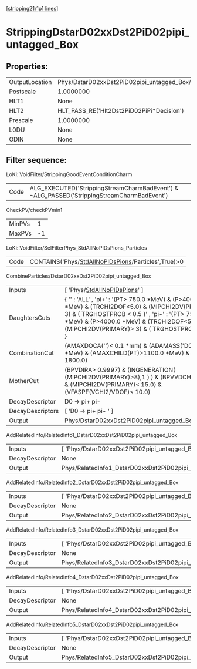 [[stripping21r1p1 lines]](./stripping21r1p1-index)

# StrippingDstarD02xxDst2PiD02pipi_untagged_Box

## Properties:

|                |                                                     |
|----------------|-----------------------------------------------------|
| OutputLocation | Phys/DstarD02xxDst2PiD02pipi_untagged_Box/Particles |
| Postscale      | 1.0000000                                           |
| HLT1           | None                                                |
| HLT2           | HLT_PASS_RE('Hlt2Dst2PiD02PiPi\*Decision')          |
| Prescale       | 1.0000000                                           |
| L0DU           | None                                                |
| ODIN           | None                                                |

## Filter sequence:

LoKi::VoidFilter/StrippingGoodEventConditionCharm

|      |                                                                                            |
|------|--------------------------------------------------------------------------------------------|
| Code | ALG_EXECUTED('StrippingStreamCharmBadEvent') & ~ALG_PASSED('StrippingStreamCharmBadEvent') |

CheckPV/checkPVmin1

|        |     |
|--------|-----|
| MinPVs | 1   |
| MaxPVs | -1  |

LoKi::VoidFilter/SelFilterPhys_StdAllNoPIDsPions_Particles

|      |                                                                                                             |
|------|-------------------------------------------------------------------------------------------------------------|
| Code | CONTAINS('Phys/[StdAllNoPIDsPions](./stripping21r1p1-commonparticles-stdallnopidspions)/Particles',True)\>0 |

CombineParticles/DstarD02xxDst2PiD02pipi_untagged_Box

|                  |                                                                                                                                                                                                                                                                    |
|------------------|--------------------------------------------------------------------------------------------------------------------------------------------------------------------------------------------------------------------------------------------------------------------|
| Inputs           | [ 'Phys/[StdAllNoPIDsPions](./stripping21r1p1-commonparticles-stdallnopidspions)' ]                                                                                                                                                                              |
| DaughtersCuts    | { '' : 'ALL' , 'pi+' : '(PT\> 750.0 \*MeV) & (P\>4000.0 \*MeV) & (TRCHI2DOF\<5.0) & (MIPCHI2DV(PRIMARY)\> 3) & ( TRGHOSTPROB \< 0.5 )' , 'pi-' : '(PT\> 750.0 \*MeV) & (P\>4000.0 \*MeV) & (TRCHI2DOF\<5.0) & (MIPCHI2DV(PRIMARY)\> 3) & ( TRGHOSTPROB \< 0.5 )' } |
| CombinationCut   | (AMAXDOCA('')\< 0.1 \*mm) & (ADAMASS('D0')\< 70.0 \*MeV) & (AMAXCHILD(PT)\>1100.0 \*MeV) & (APT\> 1800.0)                                                                                                                                                          |
| MotherCut        | (BPVDIRA\> 0.9997) & (INGENERATION( (MIPCHI2DV(PRIMARY)\>8),1 ) ) & (BPVVDCHI2\> 20.0) & (MIPCHI2DV(PRIMARY)\< 15.0) & (VFASPF(VCHI2/VDOF)\< 10.0)                                                                                                                 |
| DecayDescriptor  | D0 -\> pi+ pi-                                                                                                                                                                                                                                                     |
| DecayDescriptors | [ 'D0 -\> pi+ pi- ' ]                                                                                                                                                                                                                                            |
| Output           | Phys/DstarD02xxDst2PiD02pipi_untagged_Box/Particles                                                                                                                                                                                                                |

AddRelatedInfo/RelatedInfo1_DstarD02xxDst2PiD02pipi_untagged_Box

|                 |                                                                  |
|-----------------|------------------------------------------------------------------|
| Inputs          | [ 'Phys/DstarD02xxDst2PiD02pipi_untagged_Box' ]                |
| DecayDescriptor | None                                                             |
| Output          | Phys/RelatedInfo1_DstarD02xxDst2PiD02pipi_untagged_Box/Particles |

AddRelatedInfo/RelatedInfo2_DstarD02xxDst2PiD02pipi_untagged_Box

|                 |                                                                  |
|-----------------|------------------------------------------------------------------|
| Inputs          | [ 'Phys/DstarD02xxDst2PiD02pipi_untagged_Box' ]                |
| DecayDescriptor | None                                                             |
| Output          | Phys/RelatedInfo2_DstarD02xxDst2PiD02pipi_untagged_Box/Particles |

AddRelatedInfo/RelatedInfo3_DstarD02xxDst2PiD02pipi_untagged_Box

|                 |                                                                  |
|-----------------|------------------------------------------------------------------|
| Inputs          | [ 'Phys/DstarD02xxDst2PiD02pipi_untagged_Box' ]                |
| DecayDescriptor | None                                                             |
| Output          | Phys/RelatedInfo3_DstarD02xxDst2PiD02pipi_untagged_Box/Particles |

AddRelatedInfo/RelatedInfo4_DstarD02xxDst2PiD02pipi_untagged_Box

|                 |                                                                  |
|-----------------|------------------------------------------------------------------|
| Inputs          | [ 'Phys/DstarD02xxDst2PiD02pipi_untagged_Box' ]                |
| DecayDescriptor | None                                                             |
| Output          | Phys/RelatedInfo4_DstarD02xxDst2PiD02pipi_untagged_Box/Particles |

AddRelatedInfo/RelatedInfo5_DstarD02xxDst2PiD02pipi_untagged_Box

|                 |                                                                  |
|-----------------|------------------------------------------------------------------|
| Inputs          | [ 'Phys/DstarD02xxDst2PiD02pipi_untagged_Box' ]                |
| DecayDescriptor | None                                                             |
| Output          | Phys/RelatedInfo5_DstarD02xxDst2PiD02pipi_untagged_Box/Particles |
